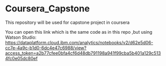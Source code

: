 # Coursera_Capstone
This repository will be used for capstone project in coursera

You can open this link which is the same code as in this repo ,but using Watson Studio:
https://dataplatform.cloud.ibm.com/analytics/notebooks/v2/d62e5d06-cc7e-4a9c-b1d0-6dc4e47c6988/view?access_token=a2b77cfee0bfa4cf6d48db791198a941f99cba5b401a129c5134fc0e05dc80ef
